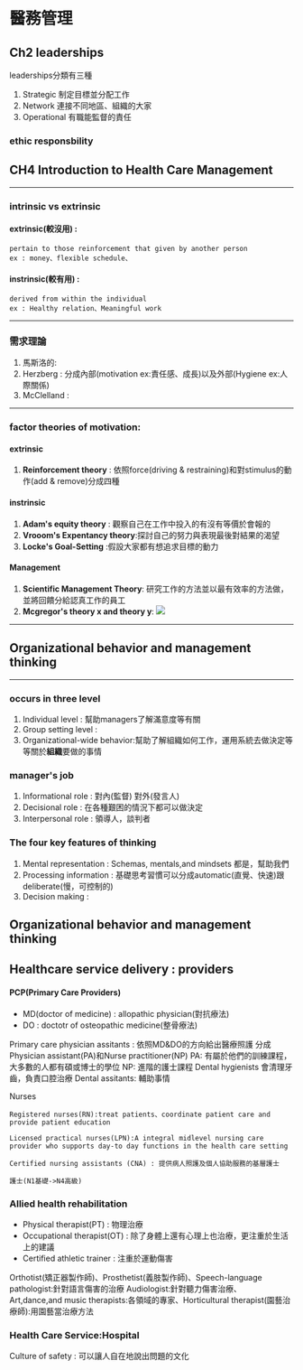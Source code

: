# 醫務管理

## Ch2 leaderships

leaderships分類有三種
1. Strategic
    制定目標並分配工作
2. Network
    連接不同地區、組織的大家
3. Operational
    有職能監督的責任
### ethic responsbility




## CH4 Introduction to Health Care Management
---
### intrinsic vs extrinsic

#### extrinsic(較沒用) : 
    pertain to those reinforcement that given by another person
    ex : money、flexible schedule、
    
#### instrinsic(較有用) :
    derived from within the individual
    ex : Healthy relation、Meaningful work
---
### 需求理論
1. 馬斯洛的:
2. Herzberg : 分成內部(motivation ex:責任感、成長)以及外部(Hygiene ex:人際關係)
3. McClelland : 
---
### factor theories of motivation:

#### extrinsic
1. **Reinforcement theory** : 依照force(driving & restraining)和對stimulus的動作(add & remove)分成四種
#### instrinsic
1. **Adam's equity theory** : 觀察自己在工作中投入的有沒有等價於會報的
2. **Vrooom's Expentancy theory**:探討自己的努力與表現最後對結果的渴望
3. **Locke's Goal-Setting** :假設大家都有想追求目標的動力

#### Management
1. **Scientific Management Theory**: 研究工作的方法並以最有效率的方法做，並將回饋分給認真工作的員工
2. **Mcgregor's theory x and theory y**:
    ![](https://s3-ap-northeast-1.amazonaws.com/g0v-hackmd-images/uploads/upload_4c88c1764d544495153b291100a6d0cd.png)
---
## Organizational behavior and management thinking
---
### occurs in three level
1. Individual level : 幫助managers了解滿意度等有關
2. Group setting level :
3. Organizational-wide behavior:幫助了解組織如何工作，運用系統去做決定等等關於**組織**要做的事情

### manager's job
1. Informational role : 對內(監督) 對外(發言人)
2. Decisional role : 在各種艱困的情況下都可以做決定
3. Interpersonal role : 領導人，談判者

### The four key features of thinking

1. Mental representation : Schemas, mentals,and mindsets 都是，幫助我們
2. Processing information : 基礎思考習慣可以分成automatic(直覺、快速)跟deliberate(慢，可控制的)
3. Decision making : 

## Organizational behavior and management thinking

## Healthcare service delivery : providers

#### PCP(Primary Care Providers)

* MD(doctor of medicine) : allopathic physician(對抗療法)
* DO : doctotr of osteopathic medicine(整骨療法)

Primary care physician assitants : 依照MD&DO的方向給出醫療照護
    分成Physician assistant(PA)和Nurse practitioner(NP)
    PA: 有屬於他們的訓練課程，大多數的人都有碩或博士的學位
    NP: 進階的護士課程
Dental hygienists
    會清理牙齒，負責口腔治療
    Dental assitants: 輔助事情

Nurses

    Registered nurses(RN):treat patients、coordinate patient care and provide patient education
    
    Licensed practical nurses(LPN):A integral midlevel nursing care provider who supports day-to day functions in the health care setting
    
    Certified nursing assistants (CNA) : 提供病人照護及個人協助服務的基層護士
    
    護士(N1基礎->N4高級)
### Allied health rehabilitation
* Physical therapist(PT) : 物理治療
* Occupational therapist(OT) : 除了身體上還有心理上也治療，更注重於生活上的建議
* Certified athletic trainer : 注重於運動傷害

Orthotist(矯正器製作師)、Prosthetist(義肢製作師)、Speech-language pathologist:針對語言傷害的治療
Audiologist:針對聽力傷害治療、Art,dance,and music therapists:各領域的專家、Horticultural therapist(園藝治療師):用園藝當治療方法

### Health Care Service:Hospital

Culture of safety : 可以讓人自在地說出問題的文化







